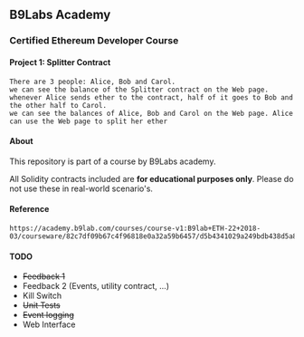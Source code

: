 ## B9Labs Academy

### Certified Ethereum Developer Course

#### Project 1: Splitter Contract

    There are 3 people: Alice, Bob and Carol.
    we can see the balance of the Splitter contract on the Web page.
    whenever Alice sends ether to the contract, half of it goes to Bob and the other half to Carol.
    we can see the balances of Alice, Bob and Carol on the Web page. Alice can use the Web page to split her ether

#### About
This repository is part of a course by B9Labs academy.

All Solidity contracts included are **for educational purposes only**. Please do not use these in real-world scenario's.

#### Reference

    https://academy.b9lab.com/courses/course-v1:B9lab+ETH-22+2018-03/courseware/82c7df09b67c4f96818e0a32a59b6457/d5b4341029a249bdb438d5a87a9c5a94

#### TODO
- ~~Feedback 1~~
- Feedback 2 (Events, utility contract, ...)
- Kill Switch
- ~~Unit Tests~~
- ~~Event logging~~
- Web Interface
